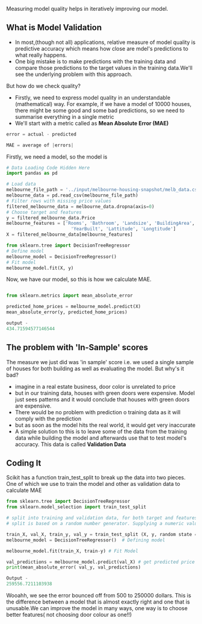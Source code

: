 Measuring model quality helps in iteratively improving our model.

## What is Model Validation

* In most,(though not all) applications, relative measure of model quality is predictive accuracy which means how close are mdel's predictions to what really happens.
* One big mistake is to make predictions with the training data and compare those predictions to the target values in the training data.We'll see the underlying problem with this approach.

But how do we check quality?

* Firstly, we need to express model quality in an understandable (mathematical) way. For example, if we have a model of 10000 houses, there might be some good and some bad predictions, so we need to summarise everything in a single metric
* We'll start with a metric called as **Mean Absolute Error (MAE)**

```python
error = actual - predicted

MAE = average of |errors|
```

Firstly, we need a model, so the model is
```python
# Data Loading Code Hidden Here
import pandas as pd

# Load data
melbourne_file_path = '../input/melbourne-housing-snapshot/melb_data.csv'
melbourne_data = pd.read_csv(melbourne_file_path) 
# Filter rows with missing price values
filtered_melbourne_data = melbourne_data.dropna(axis=0)
# Choose target and features
y = filtered_melbourne_data.Price
melbourne_features = ['Rooms', 'Bathroom', 'Landsize', 'BuildingArea', 
                        'YearBuilt', 'Lattitude', 'Longtitude']
X = filtered_melbourne_data[melbourne_features]

from sklearn.tree import DecisionTreeRegressor
# Define model
melbourne_model = DecisionTreeRegressor()
# Fit model
melbourne_model.fit(X, y)
```

Now, we have our model, so this is how we calculate MAE.

```python

from sklearn.metrics import mean_absolute_error

predicted_home_prices = melbourne_model.predict(X)
mean_absolute_error(y, predicted_home_prices)

output - 
434.71594577146544
```

## The problem with 'In-Sample' scores

The measure we just did was 'in sample' score i.e. we used a single sample of houses for both building as well as evaluating the model. But why's it bad?

* imagine in a real estate business, door color is unrelated to price 
* but in our training data, houses with green doors were expensive. Model just sees patterns and it would conclude that houses with green doors are expensive.
* There would be no problem with prediction o training data as it will comply with the prediction
* but as soon as the model hits the real world, it would get very inaccurate
* A simple solution to this is to leave some of the data from the training data while building the model and afterwards use that to test model's accuracy. This data is called **Validation Data**

## Coding It

Scikit has a function train_test_split to break up the data into two pieces. One of which we use to train the model and other as validation data to calculate MAE

```python
from sklearn.tree import DecisionTreeRegressor
from sklearn.model_selection import train_test_split

# split into training and validation data, for both target and features
# split is based on a random number generator. Supplying a numeric value to the random state argument is necessary as it ensures that we get the same split every time we run the script

train_X, val_X, train_y, val_y = train_test_split (X, y, random state = 0)
melbourne_model = DecisionTreeRegressor()  # Defining model

melbourne_model.fit(train_X, train-y) # Fit Model

val_predictions = melbourne_model.predict(val_X) # get predicted price on validtion data
print(mean_absolute_error( val_y, val_predictions)

Output - 
259556.7211103938
```

Wooahh, we see the error bounced off from 500 to 250000 dollars. This is the difference between a model that is almost exactly right and one that is unusable.We can improve the model in many ways, one way is to choose better features( not choosing door colour as one!!)



























